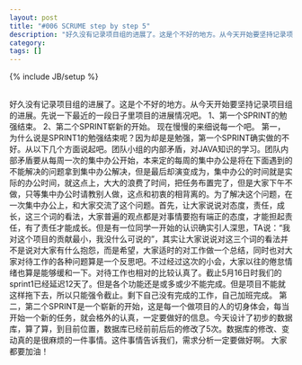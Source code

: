 ```yaml
---
layout: post
title: "#006 SCRUME step by step 5"
description: "好久没有记录项目组的进展了。这是个不好的地方。从今天开始要坚持记录项目组的进展。先说一下最近的一段日子里项目的进展情况吧。"
category: 
tags: []
---
```

{% include JB/setup %}
##
好久没有记录项目组的进展了。这是个不好的地方。从今天开始要坚持记录项目组的进展。先说一下最近的一段日子里项目的进展情况吧。
1、第一个SPRINT的勉强结束。
2、第二个SPRINT崭新的开始。
现在慢慢的来细说每一个吧。
第一，为什么说是SPRINT1的勉强结束呢？因为却是是勉强，第一个SPRINT确实做的不好。从以下几个方面说起吧。团队小组的内部矛盾，对JAVA知识的学习。团队内部矛盾要从每周一次的集中办公开始，本来定的每周的集中办公是将在下面遇到的不能解决的问题拿到集中办公解决，但是最后却演变成为，集中办公的时间就是实际的办公时间，就这点上，大大的浪费了时间，把任务布置完了，但是大家下午不做，只等集中办公时请教别人做，这点和初衷的相背离的。为了解决这个问题，在一次集中办公上，和大家交流了这个问题。首先，让大家说说对态度，责任，成长，这三个词的看法，大家普遍的观点都是对事情要抱有端正的态度，才能担起责任，有了责任才能成长。但是有一位同学一开始的认识确实引人深思，TA说：“我对这个项目的贡献最小，我没什么可说的”，其实让大家说说对这三个词的看法并不是说对大家有什么抱怨，而是希望，大家适时的对工作做一个总结，同时也对大家对待工作的各种问题算是一个反思吧。不过经过这次的小会，大家以往的倦怠情绪也算是能够缓和一下。对待工作也相对的比较认真了。截止5月16日时我们的sprint1已经延迟12天了。但是各个功能还是或多或少不能完成。但是项目不能就这样拖下去，所以只能强令截止。剩下自己没有完成的工作，自己加班完成。
第二，第二个SPRINT是一个崭新的开始，这是每一个做项目的人的切身体会，每当开始一个新的任务，就会格外的认真，一定要做好的信息。今天设计了初步的数据库，算了算，到目前位置，数据库已经前前后后的修改了5次。数据库的修改、变动真的是很麻烦的一件事情。这件事情告诉我们，需求分析一定要做好啊。
大家都要加油！
##